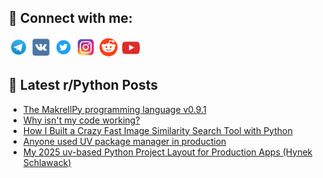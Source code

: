 ## 🔎 Connect with me:
[<img src="https://github.com/bullbesh/bullbesh/blob/main/images/Telegram.png" width="32" height="32" />](https://t.me/bullbesh)
[<img src="https://github.com/bullbesh/bullbesh/blob/main/images/VK.png" width="32" height="32" />](https://vk.com/bullbesh)
[<img src="https://github.com/bullbesh/bullbesh/blob/main/images/Twitter.png" width="32" height="32" />](https://twitter.com/bullbesh1)
[<img src="https://github.com/bullbesh/bullbesh/blob/main/images/Instagram.png" width="32" height="32" />](https://www.instagram.com/bullbesh)
[<img src="https://github.com/bullbesh/bullbesh/blob/main/images/Reddit.png" width="32" height="32" />](https://www.reddit.com/user/bullbesh)
[<img src="https://github.com/bullbesh/bullbesh/blob/main/images/YouTube.png" width="32" height="32" />](https://www.youtube.com/channel/UCtfjRs6uzgq5mfm8S06WTcg)

## 📕 Latest r/Python Posts
<!-- BLOG-POST-LIST:START -->
- [The MakrellPy programming language v0.9.1](https://www.reddit.com/r/Python/comments/1ixwr1i/the_makrellpy_programming_language_v091/)
- [Why isn&#39;t my code working?](https://www.reddit.com/r/Python/comments/1ixvt58/why_isnt_my_code_working/)
- [How I Built a Crazy Fast Image Similarity Search Tool with Python](https://www.reddit.com/r/Python/comments/1ixvhxu/how_i_built_a_crazy_fast_image_similarity_search/)
- [Anyone used UV package manager in production](https://www.reddit.com/r/Python/comments/1ixryec/anyone_used_uv_package_manager_in_production/)
- [My 2025 uv-based Python Project Layout for Production Apps &lpar;Hynek Schlawack&rpar;](https://www.reddit.com/r/Python/comments/1ixrj89/my_2025_uvbased_python_project_layout_for/)
<!-- BLOG-POST-LIST:END -->
